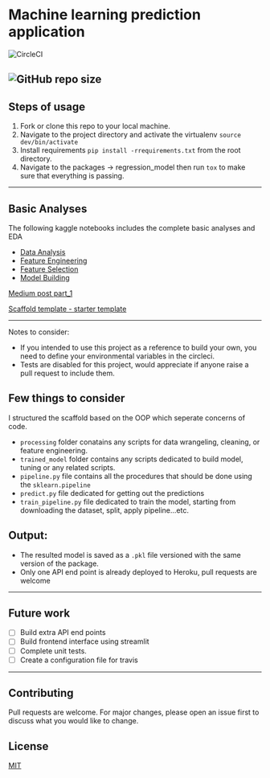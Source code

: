 # Machine learning prediction application
![CircleCI](https://img.shields.io/circleci/build/github/salma71/prediction_app?token=781e1233134910ffefc006ea82a7fe966b5277f2)

![GitHub repo size](https://img.shields.io/github/repo-size/salma71/prediction_app?style=for-the-badge)
------

## Steps of usage

1. Fork or clone this repo to your local machine.
2. Navigate to the project directory and activate the virtualenv `source dev/bin/activate`
3. Install requirements `pip install -rrequirements.txt` from the root directory. 
4. Navigate to the packages -> regression_model then run `tox` to make sure that everything is passing. 

---------
## Basic Analyses
The following kaggle notebooks includes the complete basic analyses and EDA 
- [Data Analysis](https://www.kaggle.com/salmaeng/data-exploration-medium-post-1)
- [Feature Engineering](https://www.kaggle.com/salmaeng/feature-engineering-medium-post-2)
- [Feature Selection](https://www.kaggle.com/salmaeng/feature-selection-medium-post-3)
- [Model Building](https://www.kaggle.com/salmaeng/model-building-medium-post-4)

[Medium post part_1](https://towardsdatascience.com/exclusive-how-to-deploy-your-first-machine-learning-models-bf0a2109e522)

[Scaffold template - starter template](https://github.com/salma71/ML_app_scaffold)

---------
Notes to consider:
* If you intended to use this project as a reference to build your own, you need to define your environmental variables in the circleci.
* Tests are disabled for this project, would appreciate if anyone raise a pull request to include them. 


## Few things to consider

I structured the scaffold based on the OOP which seperate concerns of code. 
* `processing` folder conatains any scripts for data wrangeling, cleaning, or feature engineering. 
* `trained_model` folder contains any scripts dedicated to build model, tuning or any related scripts.
* `pipeline.py` file contains all the procedures that should be done using the `sklearn.pipeline` 
* `predict.py` file dedicated for getting out the predictions
* `train_pipeline.py` file dedicated to train the model, starting from downloading the dataset, split, apply pipeline...etc. 
 

## Output:

* The resulted model is saved as a `.pkl` file versioned with the same version of the package. 
* Only one API end point is already deployed to Heroku, pull requests are welcome

------

## Future work
- [ ] Build extra API end points 
- [ ] Build frontend interface using streamlit
- [ ] Complete unit tests.
- [ ] Create a configuration file for travis

------
## Contributing
Pull requests are welcome. For major changes, please open an issue first to discuss what you would like to change.


## License
[MIT](https://choosealicense.com/licenses/mit/)